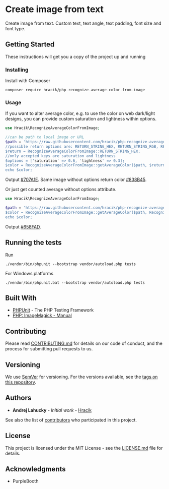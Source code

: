 # Create image from text

Create image from text. Custom text, text angle, text padding, font size and font type.
## Getting Started

These instructions will get you a copy of the project up and running

### Installing

Install with Composer

```
composer require hracik/php-recognize-average-color-from-image
```
### Usage

If you want to alter average color, e.g. to use the color on web dark/light designs, you can provide custom saturation and lightness within options.
```PHP
use Hracik\RecognizeAverageColorFromImage;

//can be path to local image or URL
$path = 'https://raw.githubusercontent.com/hracik/php-recognize-average-color-from-image/master/example/example2.jpg;
//possible return options are: RETURN_STRING_HEX, RETURN_STRING_RGB, RETURN_ARRAY_RGB, RETURN_ARRAY_RGB_NORMALIZED, RETURN_ARRAY_HSL
$return = RecognizeAverageColorFromImage::RETURN_STRING_HEX;
//only accepted keys are saturation and lightness
$options = ['saturation' => 0.6, 'lightness' => 0.3];
$color = RecognizeAverageColorFromImage::getAverageColor($path, $return);
echo $color;
```

Output [#707A1E](https://www.google.com/search?q=%23707A1E). 
Same image without options return color [#838B45](https://www.google.com/search?q=%23838B45). 

Or just get counted average without options attribute.
```PHP
use Hracik\RecognizeAverageColorFromImage;

$path = 'https://raw.githubusercontent.com/hracik/php-recognize-average-color-from-image/master/example/example3.jpg;
$color = RecognizeAverageColorFromImage::getAverageColor($path, RecognizeAverageColorFromImage::RETURN_STRING_HEX);
echo $color;
```
Output [#658FAD](https://www.google.com/search?q=%23658FAD).

## Running the tests

Run
```
./vendor/bin/phpunit --bootstrap vendor/autoload.php tests
```   
For Windows platforms
```
./vendor/bin/phpunit.bat --bootstrap vendor/autoload.php tests
```

## Built With

* [PHPUnit](https://phpunit.de/) - The PHP Testing Framework
* [PHP: ImageMagick - Manual ](https://www.php.net/manual/en/book.imagick.php)
## Contributing

Please read [CONTRIBUTING.md](CONTRIBUTING.md) for details on our code of conduct, and the process for submitting pull requests to us.

## Versioning

We use [SemVer](http://semver.org/) for versioning. For the versions available, see the [tags on this repository](https://github.com/hracik/imdb-parser/tags). 

## Authors

* **Andrej Lahucky** - *Initial work* - [Hracik](https://github.com/hracik)

See also the list of [contributors](https://github.com/hracik/imdb-parser/graphs/contributors) who participated in this project.

## License

This project is licensed under the MIT License - see the [LICENSE.md](LICENSE.md) file for details.

## Acknowledgments

* PurpleBooth

